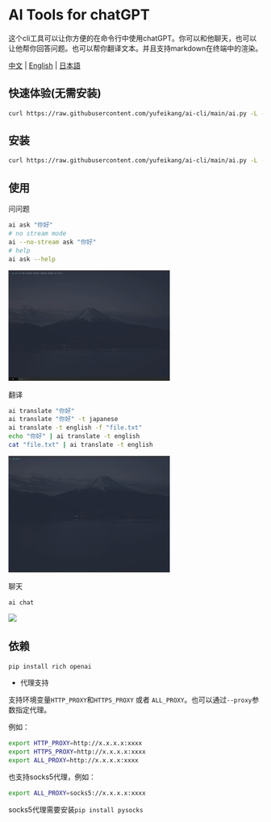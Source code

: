 # AI Tools for chatGPT

这个cli工具可以让你方便的在命令行中使用chatGPT。你可以和他聊天，也可以让他帮你回答问题。也可以帮你翻译文本。并且支持markdown在终端中的渲染。

[中文](README.zh.md) | [English](README.md) | [日本語](README.ja.md)

## 快速体验(无需安装)

```bash
curl https://raw.githubusercontent.com/yufeikang/ai-cli/main/ai.py -L -s | python - ask "你好"
```

## 安装

```bash
curl https://raw.githubusercontent.com/yufeikang/ai-cli/main/ai.py -L -s> /usr/local/bin/ai && chmod +x /usr/local/bin/ai && pip install -U rich openai
```

## 使用

问问题

```bash
ai ask "你好"
# no stream mode
ai --no-stream ask "你好"
# help
ai ask --help
```

![](./_/video/ask.gif)

翻译

```bash
ai translate "你好"
ai translate "你好" -t japanese
ai translate -t english -f "file.txt"
echo "你好" | ai translate -t english
cat "file.txt" | ai translate -t english
```

 ![](./_/video/translate.gif)

聊天

```bash
ai chat
```

 ![](./_/video/chat.gif)

## 依赖

```bash
pip install rich openai
```

* 代理支持

支持环境变量`HTTP_PROXY`和`HTTPS_PROXY` 或者 `ALL_PROXY`。也可以通过`--proxy`参数指定代理。

例如：

```bash
export HTTP_PROXY=http://x.x.x.x:xxxx
export HTTPS_PROXY=http://x.x.x.x:xxxx
export ALL_PROXY=http://x.x.x.x:xxxx
```

也支持socks5代理，例如：

```bash
export ALL_PROXY=socks5://x.x.x.x:xxxx
```

socks5代理需要安装`pip install pysocks`
